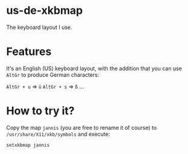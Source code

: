 # us-de-xkbmap
The keyboard layout I use.

# Features

It's an English (US) keyboard layout, with the addition that you can use `AltGr` to produce German characters:

`AltGr + u` => `ü`
`AltGr + s` => `ß`
...

# How to try it?

Copy the map `jannis` (you are free to rename it of course) to `/usr/share/X11/xkb/symbols` and execute:

```
setxkbmap jannis
```
